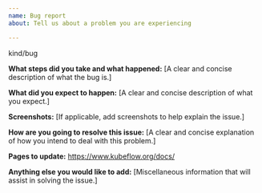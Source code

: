```yaml
---
name: Bug report
about: Tell us about a problem you are experiencing

---
```


kind/bug

<!-- This is an improvement needed section where you can report any bugs or suggestions for improvements, etc. -->

<!-- Before submitting this issue, please fill in the following information. -->

**What steps did you take and what happened:**
[A clear and concise description of what the bug is.]

**What did you expect to happen:**
[A clear and concise description of what you expect.]

**Screenshots:**
[If applicable, add screenshots to help explain the issue.]

**How are you going to resolve this issue:**
[A clear and concise explanation of how you intend to deal with this problem.]

**Pages to update:**
https://www.kubeflow.org/docs/

**Anything else you would like to add:**
[Miscellaneous information that will assist in solving the issue.]
